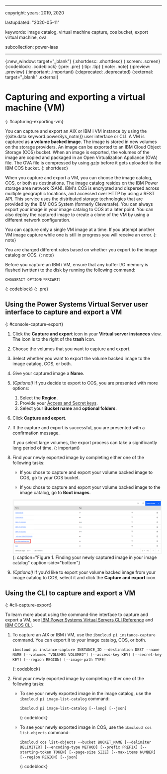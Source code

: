 ﻿---

copyright:
  years: 2019, 2020

lastupdated: "2020-05-11"

keywords: image catalog, virtual machine capture, cos bucket, export virtual machine, ova

subcollection: power-iaas

---

{:new_window: target="_blank"}
{:shortdesc: .shortdesc}
{:screen: .screen}
{:codeblock: .codeblock}
{:pre: .pre}
{:tip: .tip}
{:note: .note}
{:preview: .preview}
{:important: .important}
{:deprecated: .deprecated}
{:external: target="_blank" .external}

# Capturing and exporting a virtual machine (VM)
{: #capturing-exporting-vm}

You can capture and export an AIX or IBM i VM instance by using the {{site.data.keyword.powerSys_notm}} user interface or CLI. A VM is captured as **a volume backed image**. The image is stored in new volumes on the storage providers. An image can be exported to an IBM Cloud Object Storage (COS) bucket. When an image is exported, the volumes of the image are copied and packaged in an Open Virtualization Appliance (OVA) file. The OVA file is compressed by using *gzip* before it gets uploaded to the IBM COS bucket.
{: shortdesc}

When you capture and export a VM, you can choose the image catalog, COS, or both as destinations. The image catalog resides on the IBM Power storage area network (SAN). IBM's COS is encrypted and dispersed across multiple geographic locations, and accessed over HTTP by using a REST API. This service uses the distributed storage technologies that are provided by the IBM COS System (formerly Cleversafe). You can always export your image in your image catalog to COS at a later point. You can also deploy the captured image to create a clone of the VM by using a different network configuration.

You can capture only a single VM image at a time. If you attempt another VM image capture while one is still in progress you will receive an error.
{: note}

<!-- **You cannot extend a volume that has snapshots. If your volume has snapshots, you must first delete it, then perform a resize**. -->

You are charged different rates based on whether you export to the image catalog or COS.
{: note}

Before you capture an IBM i VM, ensure that any buffer I/O memory is flushed (written) to the disk by running the following command:

```
CHGASPACT OPTION(*FRCWRT)
```
{: codeblock}
{: .pre}

## Using the Power Systems Virtual Server user interface to capture and export a VM
{: #console-capture-export}

1. Click the **Capture and export** icon in your **Virtual server instances** view. The icon is to the right of the **trash** icon.

2. Choose the volumes that you want to capture and export.

3. Select whether you want to export the volume backed image to the image catalog, COS, or both.

4. Give your captured image a **Name**.

5. *(Optional)* If you decide to export to COS, you are presented with more options:
   1. Select the **Region**.
   2. Provide your [Access and Secret keys](/docs/power-iaas?topic=power-iaas-deploy-custom-image#access-keys).
   3. Select your **Bucket name** and **optional folders**.

6. Click **Capture and export**.

    <!-- ![Capturing and exporting a VM](./images/console-capture-export-fields.png "Capturing and exporting a VM"){: caption="Figure 2. Capturing and exporting a VM" caption-side="bottom"} -->

7. If the capture and export is successful, you are presented with a confirmation message.

    If you select large volumes, the export process can take a significantly long period of time.
    {: important}

    <!-- ![Capture and export success!](./images/console-capture-export-success.png "Capture and export success!"){: caption="Figure 3. Capture and export success!" caption-side="bottom"} -->

8. Find your newly exported image by completing either one of the following tasks:

   - If you chose to capture and export your volume backed image to COS, go to your COS bucket.

   - If you chose to capture and export your volume backed image to the image catalog, go to **Boot images**.

    ![Finding your newly captured volume backed image in your image catalog](./images/console-capture-export-boot.png "Finding your newly captured volume backed image in your image catalog"){: caption="Figure 1. Finding your newly captured image in your image catalog" caption-side="bottom"}

    <!-- ![Finding your newly captured volume backed image in your COS bucket](./images/console-capture-export-cos.png "Finding your newly captured image in your COS bucket"){: caption="Figure 2. Finding your newly captured image in your COS bucket" caption-side="bottom"} -->

9. *(Optional)* If you'd like to export your volume backed image from your image catalog to COS, select it and click the **Capture and export** icon.

<!-- ![Exporting the image in your image catalog to COS](./images/console-export-boot-cos.png "Exporting the image in your image catalog to COS"){: caption="Figure 6. Exporting the image in your image catalog to COS" caption-side="bottom"} -->

## Using the CLI to capture and export a VM
{: #cli-capture-export}

To learn more about using the command-line interface to capture and export a VM, see [IBM Power Systems Virtual Servers CLI Reference](/docs/power-iaas-cli-plugin?topic=power-iaas-cli-plugin-power-iaas-cli-reference#power-iaas-cli-before) and [IBM COS CLI](/docs/cloud-object-storage-cli-plugin?topic=cloud-object-storage-cli-plugin-ic-cos-cli).

1. To capture an AIX or IBM i VM, use the `ibmcloud pi instance-capture` command. You can export it to your image catalog, COS, or both.

    ```
    ibmcloud pi instance-capture INSTANCE_ID --destination DEST --name NAME [--volumes "VOLUME1 VOLUME2"] [--access-key KEY] [--secret-key KEY] [--region REGION] [--image-path TYPE]
    ```
    {: codeblock}

2. Find your newly exported image by completing either one of the following tasks:

    - To see your newly exported image in the image catalog, use the `ibmcloud pi image-list-catalog` command:

        ```
        ibmcloud pi image-list-catalog [--long] [--json]
        ```
        {: codeblock}

    - To see your newly exported image in COS, use the `ibmcloud cos list-objects` command:

        ```
        ibmcloud cos list-objects --bucket BUCKET_NAME [--delimiter DELIMITER] [--encoding-type METHOD] [--prefix PREFIX] [--starting-token TOKEN] [--page-size SIZE] [--max-items NUMBER] [--region REGION] [--json]
        ```
        {: codeblock}
